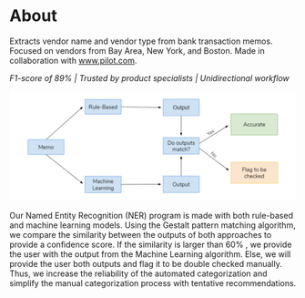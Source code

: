 # About
Extracts vendor name and vendor type from bank transaction memos. Focused on vendors from Bay Area, New York, and Boston. Made in collaboration with www.pilot.com.

*F1-score of 89% | Trusted by product specialists | Unidirectional workflow*

![Final Design](FinalDesign.PNG)

Our Named Entity Recognition (NER) program is made with both rule-based and machine learning models.
Using the Gestalt pattern matching algorithm, we compare the similarity between the outputs of both approaches to provide a confidence score.
If the similarity is larger than 60% , we provide the user with the output from the Machine Learning algorithm.
Else, we will provide the user both outputs and flag it to be double checked manually.
Thus, we increase the reliability of the automated categorization and simplify the manual categorization process with tentative recommendations.
